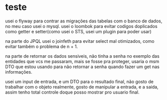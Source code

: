 # teste

usei o flyway para contrar as migrações das tabelas com o banco de dados, no meu caso usei o mysql.
usei o loombok para evitar codigos doplicados como getter e setter(como usei o STS, usei um plugin para poder usar)

na parte do JPQL usei o joinfeth para evitar select mal otimizados, como evitar também o problema de n + 1.

na parte de retornar os dados sensiveis, não tinha a senha no exemplo das entidades que vcs me passaram, mais se fosse pra proteger,
usaria o msm DTO que estou usando para não retornar a senha quando fazer um get nas informações.

usei um input de entrada, e um DTO para o resultado final, não gosto de trabalhar com o objeto realmente, gosto de manipular a entrada, e a
saida, assim tenho total controle doque posso mostrar pro usuario final.